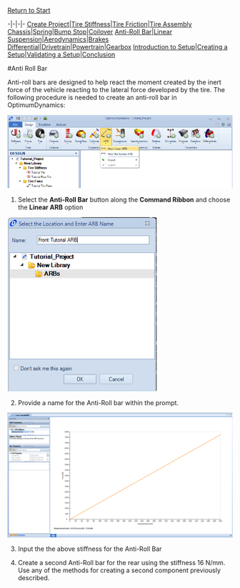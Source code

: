 [Return to Start](1_Tutorial_1.md)

-|-|-|-
[Create Project](2_Create_Project.md)|[Tire Stiffness](3_Tire_Stiffness.md)|[Tire Friction](4_Tire_Friction.md)|[Tire Assembly](5_TireAssy.md)
[Chassis](6_Chassis.md)|[Spring](7_Spring.md)|[Bump Stop](8_BumpStop.md)|[Coilover](9_Coilover.md)
[Anti-Roll Bar](10_ARB.md)|[Linear Suspension](11_LinearSus.md)|[Aerodynamics](12_Aero.md)|[Brakes](13_Brakes.md)
[Differential](14_Diff.md)|[Drivetrain](15_DT.md)|[Powertrain](16_Powertrain.md)|[Gearbox](17_Gearbox.md)
[Introduction to Setup](18_Setupintro.md)|[Creating a Setup](19_Setup.md)|[Validating a Setup](20_ValidateSetup.md)|[Conclusion](21_Conclusion.md)

#Anti Roll Bar

Anti-roll bars are designed to help react the moment created by the inert force of the vehicle reacting to the lateral force developed by the tire.  The following procedure is needed to create an anti-roll bar in OptimumDynamics:

![ARB Add](../img/new_ARB.png)

1) Select the __Anti-Roll Bar__ button along the __Command Ribbon__ and choose the __Linear ARB__ option

![ARB Name](../img/ARB_name.png)

2) Provide a name for the Anti-Roll bar within the prompt.

![Input Param](../img/ARB_input.png)

3) Input the the above stiffness for the Anti-Roll Bar

4) Create a second Anti-Roll bar for the rear using the stiffness 16 N/mm.  Use any of the methods for creating a second component previously described.

